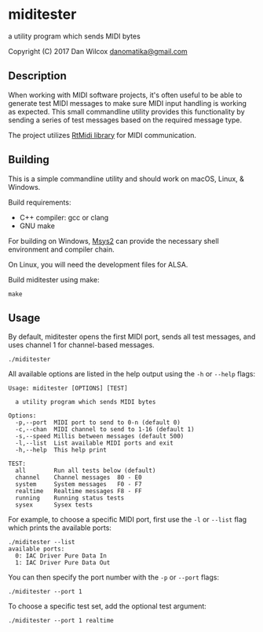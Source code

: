 miditester
==========

a utility program which sends MIDI bytes 

Copyright (C) 2017 Dan Wilcox <danomatika@gmail.com>

Description
-----------

When working with MIDI software projects, it's often useful to be able to generate test MIDI messages to make sure MIDI input handling is working as expected. This small commandline utility provides this functionality by sending a series of test messages based on the required message type.

The project utilizes [RtMidi library](http://www.music.mcgill.ca/~gary/rtmidi/) for MIDI communication.

Building
--------

This is a simple commandline utility and should work on macOS, Linux, & Windows.

Build requirements:

* C++ compiler: gcc or clang
* GNU make

For building on Windows, [Msys2](http://www.msys2.org) can provide the necessary shell environment and compiler chain.

On Linux, you will need the development files for ALSA.

Build miditester using make:

    make

Usage
-----

By default, miditester opens the first MIDI port, sends all test messages, and uses channel 1 for channel-based messages.

    ./miditester

All available options are listed in the help output using the `-h` or `--help` flags:

~~~
Usage: miditester [OPTIONS] [TEST]

  a utility program which sends MIDI bytes

Options:
  -p,--port  MIDI port to send to 0-n (default 0)
  -c,--chan  MIDI channel to send to 1-16 (default 1)
  -s,--speed Millis between messages (default 500)
  -l,--list  List available MIDI ports and exit
  -h,--help  This help print

TEST:
  all        Run all tests below (default)
  channel    Channel messages  80 - E0
  system     System messages   F0 - F7
  realtime   Realtime messages F8 - FF
  running    Running status tests
  sysex      Sysex tests
~~~

For example, to choose a specific MIDI port, first use the `-l` or `--list` flag which prints the available ports:

~~~
./miditester --list
available ports:
  0: IAC Driver Pure Data In
  1: IAC Driver Pure Data Out
~~~

You can then specify the port number with the `-p` or `--port` flags:

    ./miditester --port 1

To choose a specific test set, add the optional test argument:

    ./miditester --port 1 realtime
